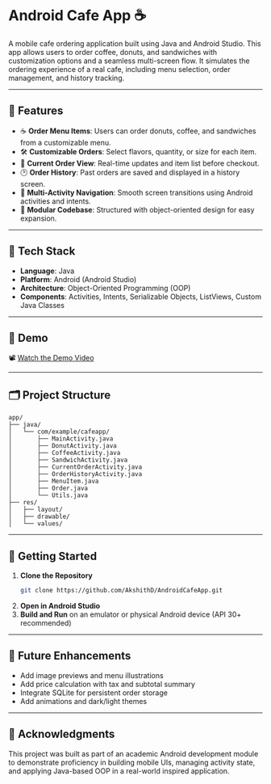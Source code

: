 # Android Cafe App ☕

A mobile cafe ordering application built using Java and Android Studio. This app allows users to order coffee, donuts, and sandwiches with customization options and a seamless multi-screen flow. It simulates the ordering experience of a real cafe, including menu selection, order management, and history tracking.

---

## 📱 Features

- ☕ **Order Menu Items**: Users can order donuts, coffee, and sandwiches from a customizable menu.
- 🛠️ **Customizable Orders**: Select flavors, quantity, or size for each item.
- 🧾 **Current Order View**: Real-time updates and item list before checkout.
- 🕑 **Order History**: Past orders are saved and displayed in a history screen.
- 🔄 **Multi-Activity Navigation**: Smooth screen transitions using Android activities and intents.
- 🧩 **Modular Codebase**: Structured with object-oriented design for easy expansion.

---

## 🧠 Tech Stack

- **Language**: Java  
- **Platform**: Android (Android Studio)  
- **Architecture**: Object-Oriented Programming (OOP)  
- **Components**: Activities, Intents, Serializable Objects, ListViews, Custom Java Classes

---

## 🎥 Demo

📽️ [Watch the Demo Video]([https://github.com/yourusername/AndroidCafeApp/blob/main/AndroidCafeAppDemo.mp4](https://github.com/user-attachments/assets/e7bc5002-b96b-472e-b6c1-932710c4b7ad))

---

## 🗂️ Project Structure

```
app/
├── java/
│   └── com/example/cafeapp/
│       ├── MainActivity.java
│       ├── DonutActivity.java
│       ├── CoffeeActivity.java
│       ├── SandwichActivity.java
│       ├── CurrentOrderActivity.java
│       ├── OrderHistoryActivity.java
│       ├── MenuItem.java
│       ├── Order.java
│       └── Utils.java
├── res/
│   ├── layout/
│   ├── drawable/
│   └── values/
```

---

## 🚀 Getting Started

1. **Clone the Repository**
   ```bash
   git clone https://github.com/AkshithD/AndroidCafeApp.git
   ```
2. **Open in Android Studio**
3. **Build and Run** on an emulator or physical Android device (API 30+ recommended)

---

## 🔧 Future Enhancements

- Add image previews and menu illustrations
- Add price calculation with tax and subtotal summary
- Integrate SQLite for persistent order storage
- Add animations and dark/light themes

---

## 🙌 Acknowledgments

This project was built as part of an academic Android development module to demonstrate proficiency in building mobile UIs, managing activity state, and applying Java-based OOP in a real-world inspired application.
